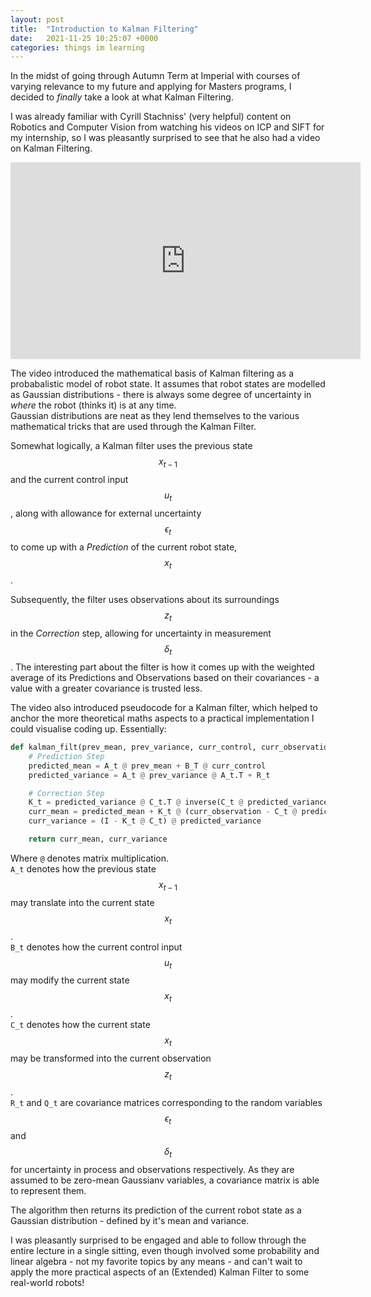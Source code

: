 ```yaml
---
layout: post
title:  "Introduction to Kalman Filtering"
date:   2021-11-25 10:25:07 +0000
categories: things im learning
---
```


In the midst of going through Autumn Term at Imperial with courses of varying relevance to my future and applying for Masters programs, I decided to _finally_ take a look at what Kalman Filtering.

I was already familiar with Cyrill Stachniss' (very helpful) content on Robotics and Computer Vision from watching his videos on ICP and SIFT for my internship, so I was pleasantly surprised to see that he also had a video on Kalman Filtering.

<iframe width="560" height="315" src="https://www.youtube.com/embed/E-6paM_Iwfc" title="YouTube video player" frameborder="0" allow="accelerometer; autoplay; clipboard-write; encrypted-media; gyroscope; picture-in-picture" allowfullscreen></iframe>
<br>

The video introduced the mathematical basis of Kalman filtering as a probabalistic model of robot state. It assumes that robot states are modelled as Gaussian distributions - there is always some degree of uncertainty in _where_ the robot (thinks it) is at any time.<br>
Gaussian distributions are neat as they lend themselves to the various mathematical tricks that are used through the Kalman Filter. 

Somewhat logically, a Kalman filter uses the previous state $$x_{t-1}$$ and the current control input $$u_t$$, along with allowance for external uncertainty $$\epsilon_t$$ to come up with a _Prediction_ of the current robot state, $$x_t$$.

Subsequently, the filter uses observations about its surroundings $$z_t$$ in the _Correction_ step, allowing for uncertainty in measurement $$\delta_t$$. The interesting part about the filter is how it comes up with the weighted average of its Predictions and Observations based on their covariances - a value with a greater covariance is trusted less.

The video also introduced pseudocode for a Kalman filter, which helped to anchor the more theoretical maths aspects to a practical implementation I could visualise coding up. Essentially:

```python
def kalman_filt(prev_mean, prev_variance, curr_control, curr_observation):
    # Prediction Step 
    predicted_mean = A_t @ prev_mean + B_T @ curr_control
    predicted_variance = A_t @ prev_variance @ A_t.T + R_t

    # Correction Step
    K_t = predicted_variance @ C_t.T @ inverse(C_t @ predicted_variance @ C_t.T + Q_t)  # K_t, the kalman gain, determines how much to trust the predicted variance.
    curr_mean = predicted_mean + K_t @ (curr_observation - C_t @ predicted_mean)
    curr_variance = (I - K_t @ C_t) @ predicted_variance

    return curr_mean, curr_variance
```
Where `@` denotes matrix multiplication.<br>
`A_t` denotes how the previous state $$x_{t-1}$$ may translate into the current state $$x_t$$.
<br>
`B_t` denotes how the current control input $$u_t$$ may modify the current state $$x_t$$.
<br>
`C_t` denotes how the current state $$x_t$$ may be transformed into the current observation $$z_t$$.
<br>
`R_t` and `Q_t` are covariance matrices corresponding to the random variables $$\epsilon_t$$ and $$\delta_t$$ for uncertainty in process and observations respectively. As they are assumed to be zero-mean Gaussianv variables, a covariance matrix is able to represent them.

The algorithm then returns its prediction of the current robot state as a Gaussian distribution - defined by it's mean and variance.

I was pleasantly surprised to be engaged and able to follow through the entire lecture in a single sitting, even though involved some probability and linear algebra - not my favorite topics by any means - and can't wait to apply the more practical aspects of an (Extended) Kalman Filter to some real-world robots!
